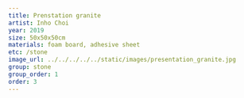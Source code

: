 ```yaml
---
title: Prenstation granite
artist: Inho Choi
year: 2019
size: 50x50x50cm
materials: foam board, adhesive sheet
etc: /stone
image_url: ../../../../../static/images/presentation_granite.jpg
group: stone
group_order: 1
order: 3
---
```

